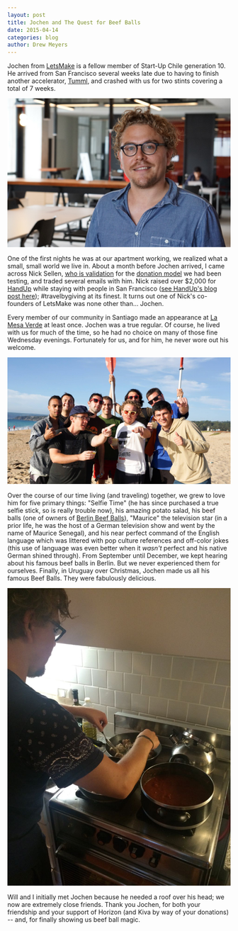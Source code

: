 ```yaml
---
layout: post
title: Jochen and The Quest for Beef Balls
date: 2015-04-14
categories: blog
author: Drew Meyers
---
```

Jochen from [LetsMake](http://letsmake.com) is a fellow member of Start-Up Chile generation 10. He arrived from San Francisco several weeks late due to having to finish another accelerator, [Tumml](https://angel.co/tumml), and crashed with us for two stints covering a total of 7 weeks.

<p align="center"><img src="/assets/blog-jochen-solopuc.jpg"></p>

One of the first nights he was at our apartment working, we realized what a small, small world we live in. About a month before Jochen arrived, I came across Nick Sellen, [who is validation](http://nicksellen.co.uk/host-me.html) for the [donation model](http://www.horizonapp.co/costs-fees) we had been testing, and traded several emails with him. Nick raised over $2,000 for [HandUp](https://handup.org/) while staying with people in San Francisco ([see HandUp's blog post here](https://handup.org/blog/couch-surfing-for-a-cause)); #travelbygiving at its finest. It turns out one of Nick's co-founders of LetsMake was none other than… Jochen.

Every member of our community in Santiago made an appearance at [La Mesa Verde](/blog/la-mesa-verde/) at least once. Jochen was a true regular. Of course, he lived with us for much of the time, so he had no choice on many of those fine Wednesday evenings. Fortunately for us, and for him, he never wore out his welcome.

<p align="center"><img src="/assets/blog-jochen-crewatbeach-chile.jpg"></p>

Over the course of our time living (and traveling) together, we grew to love him for five primary things: "Selfie Time" (he has since purchased a true selfie stick, so is really trouble now), his amazing potato salad, his beef balls (one of owners of [Berlin Beef Balls](https://www.facebook.com/bouletten)), "Maurice" the television star (in a prior life, he was the host of a German television show and went by the name of Maurice Senegal), and his near perfect command of the English language which was littered with pop culture references and off-color jokes (this use of language was even better when it *wasn't* perfect and his native German shined through). From September until December, we kept hearing about his famous beef balls in Berlin. But we never experienced them for ourselves. Finally, in Uruguay over Christmas, Jochen made us all his famous Beef Balls. They were fabulously delicious.

<p align="center"><img src="/assets/blog-jochen-beefballs.jpg"></p>

Will and I initially met Jochen because he needed a roof over his head; we now are extremely close friends. Thank you Jochen, for both your friendship and your support of Horizon (and Kiva by way of your donations) -- and, for finally showing us beef ball magic.